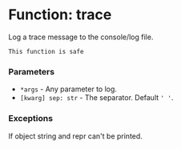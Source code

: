 # Function: trace

Log a trace message to the console/log file.

```admonish success title=""
This function is safe
```

### Parameters
- `*args` - Any parameter to log.
- `[kwarg] sep: str` - The separator. Default `' '`.

### Exceptions
If object string and repr can't be printed.

